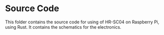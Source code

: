 # Source Code
This folder contains the source code for using of HR-SC04 on Raspberry Pi, using Rust.
It contains the schematics for the electronics.

